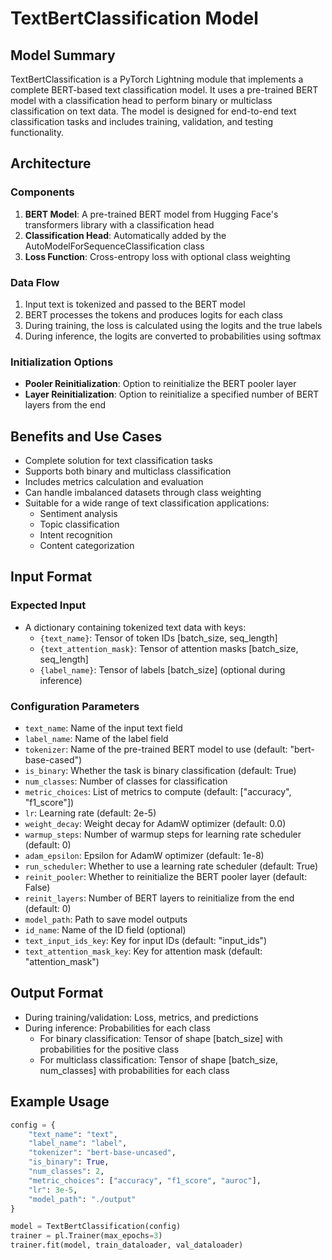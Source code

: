 # TextBertClassification Model

## Model Summary
TextBertClassification is a PyTorch Lightning module that implements a complete BERT-based text classification model. It uses a pre-trained BERT model with a classification head to perform binary or multiclass classification on text data. The model is designed for end-to-end text classification tasks and includes training, validation, and testing functionality.

## Architecture

### Components
1. **BERT Model**: A pre-trained BERT model from Hugging Face's transformers library with a classification head
2. **Classification Head**: Automatically added by the AutoModelForSequenceClassification class
3. **Loss Function**: Cross-entropy loss with optional class weighting

### Data Flow
1. Input text is tokenized and passed to the BERT model
2. BERT processes the tokens and produces logits for each class
3. During training, the loss is calculated using the logits and the true labels
4. During inference, the logits are converted to probabilities using softmax

### Initialization Options
- **Pooler Reinitialization**: Option to reinitialize the BERT pooler layer
- **Layer Reinitialization**: Option to reinitialize a specified number of BERT layers from the end

## Benefits and Use Cases
- Complete solution for text classification tasks
- Supports both binary and multiclass classification
- Includes metrics calculation and evaluation
- Can handle imbalanced datasets through class weighting
- Suitable for a wide range of text classification applications:
  - Sentiment analysis
  - Topic classification
  - Intent recognition
  - Content categorization

## Input Format

### Expected Input
- A dictionary containing tokenized text data with keys:
  - `{text_name}`: Tensor of token IDs [batch_size, seq_length]
  - `{text_attention_mask}`: Tensor of attention masks [batch_size, seq_length]
  - `{label_name}`: Tensor of labels [batch_size] (optional during inference)

### Configuration Parameters
- `text_name`: Name of the input text field
- `label_name`: Name of the label field
- `tokenizer`: Name of the pre-trained BERT model to use (default: "bert-base-cased")
- `is_binary`: Whether the task is binary classification (default: True)
- `num_classes`: Number of classes for classification
- `metric_choices`: List of metrics to compute (default: ["accuracy", "f1_score"])
- `lr`: Learning rate (default: 2e-5)
- `weight_decay`: Weight decay for AdamW optimizer (default: 0.0)
- `warmup_steps`: Number of warmup steps for learning rate scheduler (default: 0)
- `adam_epsilon`: Epsilon for AdamW optimizer (default: 1e-8)
- `run_scheduler`: Whether to use a learning rate scheduler (default: True)
- `reinit_pooler`: Whether to reinitialize the BERT pooler layer (default: False)
- `reinit_layers`: Number of BERT layers to reinitialize from the end (default: 0)
- `model_path`: Path to save model outputs
- `id_name`: Name of the ID field (optional)
- `text_input_ids_key`: Key for input IDs (default: "input_ids")
- `text_attention_mask_key`: Key for attention mask (default: "attention_mask")

## Output Format
- During training/validation: Loss, metrics, and predictions
- During inference: Probabilities for each class
  - For binary classification: Tensor of shape [batch_size] with probabilities for the positive class
  - For multiclass classification: Tensor of shape [batch_size, num_classes] with probabilities for each class

## Example Usage
```python
config = {
    "text_name": "text",
    "label_name": "label",
    "tokenizer": "bert-base-uncased",
    "is_binary": True,
    "num_classes": 2,
    "metric_choices": ["accuracy", "f1_score", "auroc"],
    "lr": 3e-5,
    "model_path": "./output"
}

model = TextBertClassification(config)
trainer = pl.Trainer(max_epochs=3)
trainer.fit(model, train_dataloader, val_dataloader)
```
